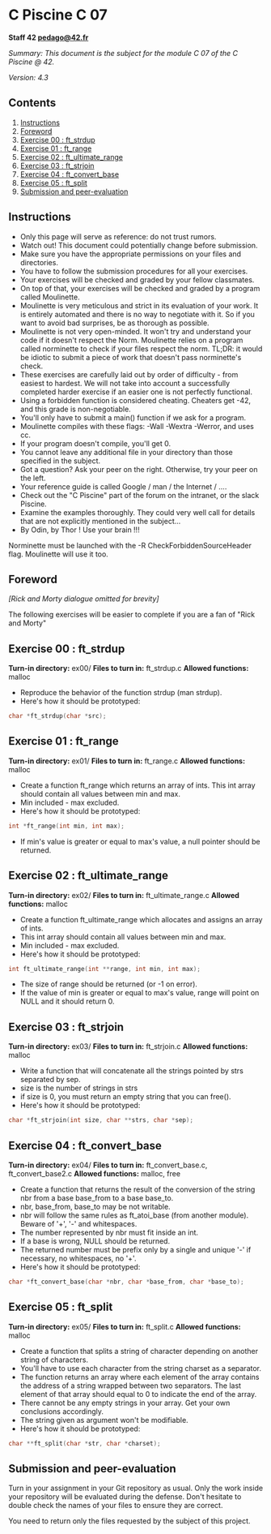 # C Piscine C 07

**Staff 42 pedago@42.fr**

*Summary: This document is the subject for the module C 07 of the C Piscine @ 42.*

*Version: 4.3*

## Contents

1. [Instructions](#instructions)
2. [Foreword](#foreword)
3. [Exercise 00 : ft_strdup](#exercise-00--ft_strdup)
4. [Exercise 01 : ft_range](#exercise-01--ft_range)
5. [Exercise 02 : ft_ultimate_range](#exercise-02--ft_ultimate_range)
6. [Exercise 03 : ft_strjoin](#exercise-03--ft_strjoin)
7. [Exercise 04 : ft_convert_base](#exercise-04--ft_convert_base)
8. [Exercise 05 : ft_split](#exercise-05--ft_split)
9. [Submission and peer-evaluation](#submission-and-peer-evaluation)

## Instructions

- Only this page will serve as reference: do not trust rumors.
- Watch out! This document could potentially change before submission.
- Make sure you have the appropriate permissions on your files and directories.
- You have to follow the submission procedures for all your exercises.
- Your exercises will be checked and graded by your fellow classmates.
- On top of that, your exercises will be checked and graded by a program called Moulinette.
- Moulinette is very meticulous and strict in its evaluation of your work. It is entirely automated and there is no way to negotiate with it. So if you want to avoid bad surprises, be as thorough as possible.
- Moulinette is not very open-minded. It won't try and understand your code if it doesn't respect the Norm. Moulinette relies on a program called norminette to check if your files respect the norm. TL;DR: it would be idiotic to submit a piece of work that doesn't pass norminette's check.
- These exercises are carefully laid out by order of difficulty - from easiest to hardest. We will not take into account a successfully completed harder exercise if an easier one is not perfectly functional.
- Using a forbidden function is considered cheating. Cheaters get -42, and this grade is non-negotiable.
- You'll only have to submit a main() function if we ask for a program.
- Moulinette compiles with these flags: -Wall -Wextra -Werror, and uses cc.
- If your program doesn't compile, you'll get 0.
- You cannot leave any additional file in your directory than those specified in the subject.
- Got a question? Ask your peer on the right. Otherwise, try your peer on the left.
- Your reference guide is called Google / man / the Internet / ....
- Check out the "C Piscine" part of the forum on the intranet, or the slack Piscine.
- Examine the examples thoroughly. They could very well call for details that are not explicitly mentioned in the subject...
- By Odin, by Thor ! Use your brain !!!

Norminette must be launched with the -R CheckForbiddenSourceHeader flag. Moulinette will use it too.

## Foreword

*[Rick and Morty dialogue omitted for brevity]*

The following exercises will be easier to complete if you are a fan of "Rick and Morty"

## Exercise 00 : ft_strdup

**Turn-in directory:** ex00/
**Files to turn in:** ft_strdup.c
**Allowed functions:** malloc

- Reproduce the behavior of the function strdup (man strdup).
- Here's how it should be prototyped:

```c
char *ft_strdup(char *src);
```

## Exercise 01 : ft_range

**Turn-in directory:** ex01/
**Files to turn in:** ft_range.c
**Allowed functions:** malloc

- Create a function ft_range which returns an array of ints. This int array should contain all values between min and max.
- Min included - max excluded.
- Here's how it should be prototyped:

```c
int *ft_range(int min, int max);
```

- If min's value is greater or equal to max's value, a null pointer should be returned.

## Exercise 02 : ft_ultimate_range

**Turn-in directory:** ex02/
**Files to turn in:** ft_ultimate_range.c
**Allowed functions:** malloc

- Create a function ft_ultimate_range which allocates and assigns an array of ints.
- This int array should contain all values between min and max.
- Min included - max excluded.
- Here's how it should be prototyped:

```c
int ft_ultimate_range(int **range, int min, int max);
```

- The size of range should be returned (or -1 on error).
- If the value of min is greater or equal to max's value, range will point on NULL and it should return 0.

## Exercise 03 : ft_strjoin

**Turn-in directory:** ex03/
**Files to turn in:** ft_strjoin.c
**Allowed functions:** malloc

- Write a function that will concatenate all the strings pointed by strs separated by sep.
- size is the number of strings in strs
- if size is 0, you must return an empty string that you can free().
- Here's how it should be prototyped:

```c
char *ft_strjoin(int size, char **strs, char *sep);
```

## Exercise 04 : ft_convert_base

**Turn-in directory:** ex04/
**Files to turn in:** ft_convert_base.c, ft_convert_base2.c
**Allowed functions:** malloc, free

- Create a function that returns the result of the conversion of the string nbr from a base base_from to a base base_to.
- nbr, base_from, base_to may be not writable.
- nbr will follow the same rules as ft_atoi_base (from another module). Beware of '+', '-' and whitespaces.
- The number represented by nbr must fit inside an int.
- If a base is wrong, NULL should be returned.
- The returned number must be prefix only by a single and unique '-' if necessary, no whitespaces, no '+'.
- Here's how it should be prototyped:

```c
char *ft_convert_base(char *nbr, char *base_from, char *base_to);
```

## Exercise 05 : ft_split

**Turn-in directory:** ex05/
**Files to turn in:** ft_split.c
**Allowed functions:** malloc

- Create a function that splits a string of character depending on another string of characters.
- You'll have to use each character from the string charset as a separator.
- The function returns an array where each element of the array contains the address of a string wrapped between two separators. The last element of that array should equal to 0 to indicate the end of the array.
- There cannot be any empty strings in your array. Get your own conclusions accordingly.
- The string given as argument won't be modifiable.
- Here's how it should be prototyped:

```c
char **ft_split(char *str, char *charset);
```

## Submission and peer-evaluation

Turn in your assignment in your Git repository as usual. Only the work inside your repository will be evaluated during the defense. Don't hesitate to double check the names of your files to ensure they are correct.

You need to return only the files requested by the subject of this project.

